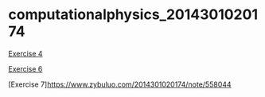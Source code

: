 # computationalphysics_2014301020174
 [Exercise 4](https://www.zybuluo.com/2014301020174/note/513368)
 
 [Exercise 6](https://www.zybuluo.com/2014301020174/note/513368)

 [Exercise 7]https://www.zybuluo.com/2014301020174/note/558044
